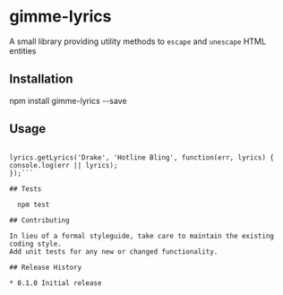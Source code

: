 # gimme-lyrics
A small library providing utility methods to `escape` and `unescape` HTML entities

## Installation

  npm install gimme-lyrics --save

## Usage
```var lyrics = require('gimme-lyrics')

lyrics.getLyrics('Drake', 'Hotline Bling', function(err, lyrics) {
console.log(err || lyrics);
});```

## Tests

  npm test

## Contributing

In lieu of a formal styleguide, take care to maintain the existing coding style.
Add unit tests for any new or changed functionality.

## Release History

* 0.1.0 Initial release

